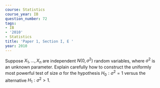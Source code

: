 ```yaml
---
course: Statistics
course_year: IB
question_number: 72
tags:
- IB
- '2010'
- Statistics
title: 'Paper 1, Section I, E '
year: 2010
---
```




Suppose $X_{1}, \ldots, X_{n}$ are independent $N\left(0, \sigma^{2}\right)$ random variables, where $\sigma^{2}$ is an unknown parameter. Explain carefully how to construct the uniformly most powerful test of size $\alpha$ for the hypothesis $H_{0}: \sigma^{2}=1$ versus the alternative $H_{1}: \sigma^{2}>1$.